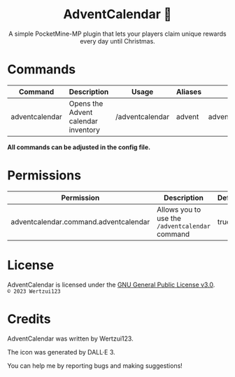 <h1 align="center">AdventCalendar 🎄</h1>
<p align="center">
A simple PocketMine-MP plugin that lets your players claim unique rewards every day until Christmas.
</p>

# Commands
| Command        | Description                         | Usage           | Aliases | Permission                            |
|----------------|-------------------------------------|-----------------|---------|---------------------------------------|
| adventcalendar | Opens the Advent calendar inventory | /adventcalendar | advent  | adventcalendar.command.adventcalendar |

**All commands can be adjusted in the config file.**

# Permissions
| Permission                            | Description                                     | Default |
|---------------------------------------|-------------------------------------------------|---------|
| adventcalendar.command.adventcalendar | Allows you to use the `/adventcalendar` command | true    |

# License
AdventCalendar is licensed under the <a href="https://choosealicense.com/licenses/gpl-3.0">GNU General Public License v3.0</a>.
<br><code>© 2023 Wertzui123</code>

# Credits
AdventCalendar was written by Wertzui123.

The icon was generated by DALL·E 3.

You can help me by reporting bugs and making suggestions!